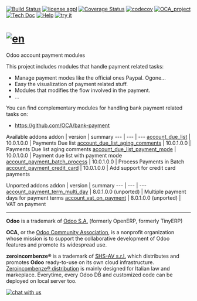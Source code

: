 [![Build Status](https://travis-ci.org/zeroincombenze/account-payment.svg?branch=10.0)](https://travis-ci.org/zeroincombenze/account-payment)
[![license agpl](https://img.shields.io/badge/licence-AGPL--3-blue.svg)](http://www.gnu.org/licenses/agpl-3.0.html)
[![Coverage Status](https://coveralls.io/repos/github/zeroincombenze/account-payment/badge.svg?branch=10.0)](https://coveralls.io/github/zeroincombenze/account-payment?branch=10.0)
[![codecov](https://codecov.io/gh/zeroincombenze/account-payment/branch/10.0/graph/badge.svg)](https://codecov.io/gh/zeroincombenze/account-payment/branch/10.0)
[![OCA_project](http://www.zeroincombenze.it/wp-content/uploads/ci-ct/prd/button-oca-10.svg)](https://github.com/OCA/account-payment/tree/10.0)
[![Tech Doc](http://www.zeroincombenze.it/wp-content/uploads/ci-ct/prd/button-docs-10.svg)](http://wiki.zeroincombenze.org/en/Odoo/10.0/dev)
[![Help](http://www.zeroincombenze.it/wp-content/uploads/ci-ct/prd/button-help-10.svg)](http://wiki.zeroincombenze.org/en/Odoo/10.0/man/FI)
[![try it](http://www.zeroincombenze.it/wp-content/uploads/ci-ct/prd/button-try-it-10.svg)](http://erp10.zeroincombenze.it)


[![en](http://www.shs-av.com/wp-content/en_US.png)](http://wiki.zeroincombenze.org/it/Odoo/7.0/man)
================================================================================================

Odoo account payment modules

This project includes modules that handle payment related tasks:

* Manage payment modes like the official ones Paypal. Ogone...
* Easy the visualization of payment related stuff.
* Modules that modifies the flow involved in the payment.
* ...

You can find complementary modules for handling bank payment related tasks on:

 * https://github.com/OCA/bank-payment
 
[//]: # (addons)

Available addons
addon | version | summary
--- | --- | ---
[account_due_list](account_due_list/) | 10.0.1.0.0 | Payments Due list
[account_due_list_aging_comments](account_due_list_aging_comments/) | 10.0.1.0.0 | Payments Due list aging comments
[account_due_list_payment_mode](account_due_list_payment_mode/) | 10.0.1.0.0 | Payment due list with payment mode
[account_payment_batch_process](account_payment_batch_process/) | 10.0.1.0.0 | Process Payments in Batch
[account_payment_credit_card](account_payment_credit_card/) | 10.0.1.0.0 | Add support for credit card payments


Unported addons
addon | version | summary
--- | --- | ---
[account_payment_term_multi_day](account_payment_term_multi_day/) | 8.0.1.0.0 (unported) | Multiple payment days for payment terms
[account_vat_on_payment](account_vat_on_payment/) | 8.0.1.0.0 (unported) | VAT on payment

[//]: # (end addons)

[//]: # (copyright)

----

**Odoo** is a trademark of [Odoo S.A.](https://www.odoo.com/) (formerly OpenERP, formerly TinyERP)

**OCA**, or the [Odoo Community Association](http://odoo-community.org/), is a nonprofit organization whose
mission is to support the collaborative development of Odoo features and
promote its widespread use.

**zeroincombenze®** is a trademark of [SHS-AV s.r.l.](http://www.shs-av.com/)
which distributes and promotes **Odoo** ready-to-use on its own cloud infrastructure.
[Zeroincombenze® distribution](http://wiki.zeroincombenze.org/en/Odoo)
is mainly designed for Italian law and markeplace.
Everytime, every Odoo DB and customized code can be deployed on local server too.

[//]: # (end copyright)

[![chat with us](https://www.shs-av.com/wp-content/chat_with_us.gif)](https://tawk.to/85d4f6e06e68dd4e358797643fe5ee67540e408b)
